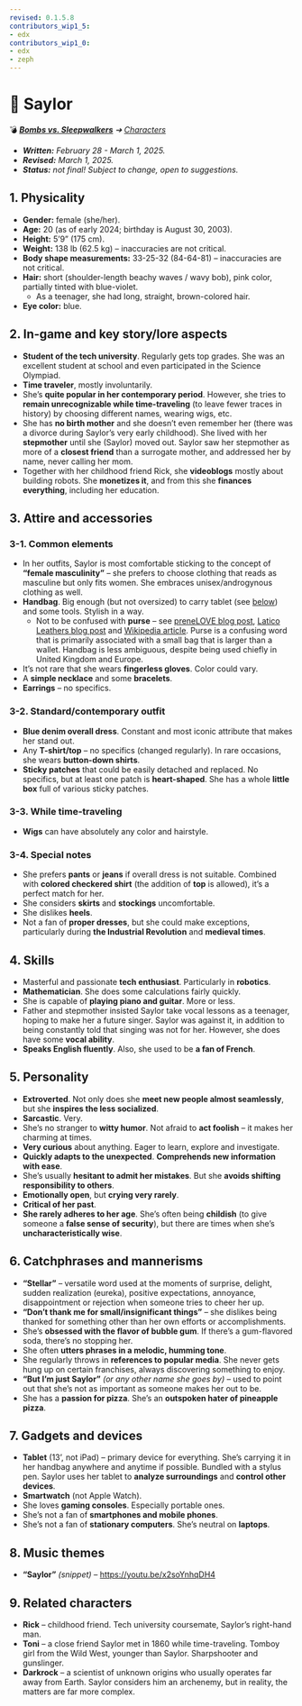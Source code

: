 ```yaml
---
revised: 0.1.5.8
contributors_wip1_5:
- edx
contributors_wip1_0:
- edx
- zeph
---
```


# 📄 Saylor

💣 ***[Bombs vs. Sleepwalkers](/README.md)** ➔ [Characters](/characters/readme.md)*

- ***Written:** February 28 - March 1, 2025.*
- ***Revised:** March 1, 2025.*
- ***Status:** not final! Subject to change, open to suggestions.*

## 1. Physicality

- **Gender:** female (she/her).
- **Age:** 20 (as of early 2024; birthday is August 30, 2003).
- **Height:** 5’9” (175 cm).
- **Weight:** 138 lb (62.5 kg) – inaccuracies are not critical.
- **Body shape measurements:** 33-25-32 (84-64-81) – inaccuracies are not critical.
- **Hair:** short (shoulder-length beachy waves / wavy bob), pink color, partially tinted with blue-violet.
  - As a teenager, she had long, straight, brown-colored hair.
- **Eye color:** blue.

## 2. In-game and key story/lore aspects

- **Student of the tech university**. Regularly gets top grades. She was an excellent student at school and even participated in the Science Olympiad.
- **Time traveler**, mostly involuntarily.
- She’s **quite popular in her contemporary period**. However, she tries to **remain unrecognizable while time-traveling** (to leave fewer traces in history) by choosing different names, wearing wigs, etc.
- She has **no birth mother** and she doesn’t even remember her (there was a divorce during Saylor’s very early childhood). She lived with her **stepmother** until she (Saylor) moved out. Saylor saw her stepmother as more of a **closest friend** than a surrogate mother, and addressed her by name, never calling her mom.
- Together with her childhood friend Rick, she **videoblogs** mostly about building robots. She **monetizes it**, and from this she **finances everything**, including her education.

## 3. Attire and accessories

### 3-1. Common elements

- In her outfits, Saylor is most comfortable sticking to the concept of **“female masculinity”** – she prefers to choose clothing that reads as masculine but only fits women. She embraces unisex/androgynous clothing as well.
- **Handbag**. Big enough (but not oversized) to carry tablet (see [below](#7-gadgets-and-devices)) and some tools. Stylish in a way.
  - Not to be confused with **purse** – see [preneLOVE blog post](https://prenelove.ca/blogs/news/handbag-vs-purse), [Latico Leathers blog post](https://laticoleathers.com/en-gb/blogs/news/purses-vs-handbags) and [Wikipedia article](https://en.wikipedia.org/wiki/Handbag). Purse is a confusing word that is primarily associated with a small bag that is larger than a wallet. Handbag is less ambiguous, despite being used chiefly in United Kingdom and Europe.
- It’s not rare that she wears **fingerless gloves**. Color could vary.
- A **simple necklace** and some **bracelets**.
- **Earrings** – no specifics.

### 3-2. Standard/contemporary outfit

- **Blue denim overall dress**. Constant and most iconic attribute that makes her stand out.
- Any **T-shirt/top** – no specifics (changed regularly). In rare occasions, she wears **button-down shirts**.
- **Sticky patches** that could be easily detached and replaced. No specifics, but at least one patch is **heart-shaped**. She has a whole **little box** full of various sticky patches.

### 3-3. While time-traveling

- **Wigs** can have absolutely any color and hairstyle.

### 3-4. Special notes

- She prefers **pants** or **jeans** if overall dress is not suitable. Combined with **colored checkered shirt** (the addition of **top** is allowed), it’s a perfect match for her.
- She considers **skirts** and **stockings** uncomfortable.
- She dislikes **heels**.
- Not a fan of **proper dresses**, but she could make exceptions, particularly during **the Industrial Revolution** and **medieval times**.

## 4. Skills

- Masterful and passionate **tech enthusiast**. Particularly in **robotics**.
- **Mathematician**. She does some calculations fairly quickly.
- She is capable of **playing piano and guitar**. More or less.
- Father and stepmother insisted Saylor take vocal lessons as a teenager, hoping to make her a future singer. Saylor was against it, in addition to being constantly told that singing was not for her. However, she does have some **vocal ability**.
- **Speaks English fluently**. Also, she used to be **a fan of French**.

## 5. Personality

- **Extroverted**. Not only does she **meet new people almost seamlessly**, but she **inspires the less socialized**.
- **Sarcastic**. Very.
- She’s no stranger to **witty humor**. Not afraid to **act foolish** – it makes her charming at times.
- **Very curious** about anything. Eager to learn, explore and investigate.
- **Quickly adapts to the unexpected**. **Comprehends new information with ease**.
- She’s usually **hesitant to admit her mistakes**. But she **avoids shifting responsibility to others**.
- **Emotionally open**, but **crying very rarely**.
- **Critical of her past**.
- **She rarely adheres to her age**. She’s often being **childish** (to give someone a **false sense of security**), but there are times when she’s **uncharacteristically wise**.

## 6. Catchphrases and mannerisms

- **“Stellar”** – versatile word used at the moments of surprise, delight, sudden realization (eureka), positive expectations, annoyance, disappointment or rejection when someone tries to cheer her up.
- **“Don’t thank me for small/insignificant things”** – she dislikes being thanked for something other than her own efforts or accomplishments.
- She’s **obsessed with the flavor of bubble gum**. If there’s a gum-flavored soda, there’s no stopping her.
- She often **utters phrases in a melodic, humming tone**.
- She regularly throws in **references to popular media**. She never gets hung up on certain franchises, always discovering something to enjoy.
- **“But I’m just Saylor”** *(or any other name she goes by)* – used to point out that she’s not as important as someone makes her out to be.
- She has a **passion for pizza**. She’s an **outspoken hater of pineapple pizza**.

## 7. Gadgets and devices

- **Tablet** (13’, not iPad) – primary device for everything. She’s carrying it in her handbag anywhere and anytime if possible. Bundled with a stylus pen. Saylor uses her tablet to **analyze surroundings** and **control other devices**.
- **Smartwatch** (not Apple Watch).
- She loves **gaming consoles**. Especially portable ones.
- She’s not a fan of **smartphones and mobile phones**.
- She’s not a fan of **stationary computers**. She’s neutral on **laptops**.

## 8. Music themes

- **“Saylor”** *(snippet)* – <https://youtu.be/x2soYnhqDH4>

## 9. Related characters

- **Rick** – childhood friend. Tech university coursemate, Saylor’s right-hand man.
- **Toni** – a close friend Saylor met in 1860 while time-traveling. Tomboy girl from the Wild West, younger than Saylor. Sharpshooter and gunslinger.
- **Darkrock** – a scientist of unknown origins who usually operates far away from Earth. Saylor considers him an archenemy, but in reality, the matters are far more complex.
